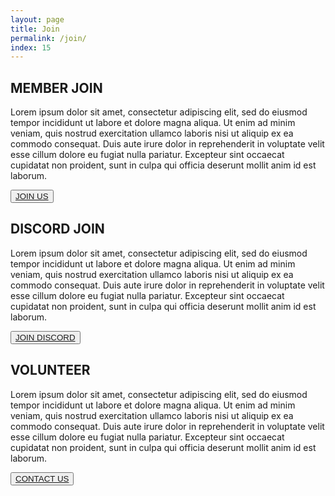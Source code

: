 ```yaml
---
layout: page
title: Join
permalink: /join/
index: 15
---
```


<div class="section">
  <div class="sectionColumnMain">
    <h2>MEMBER JOIN</h2>
    <p>Lorem ipsum dolor sit amet, consectetur adipiscing elit, sed do eiusmod tempor incididunt ut labore et dolore magna aliqua. Ut enim ad minim veniam, quis nostrud exercitation ullamco laboris nisi ut aliquip ex ea commodo consequat. Duis aute irure dolor in reprehenderit in voluptate velit esse cillum dolore eu fugiat nulla pariatur. Excepteur sint occaecat cupidatat non proident, sunt in culpa qui officia deserunt mollit anim id est laborum.</p>
  </div>
  <div class="sectionColumnSub">
    <button class="navButton">
      <a href="{{ site.baseurl }}/form/signup/">JOIN US</a>
    </button>
  </div>
</div>

<div class="section">
  <div class="sectionColumnMain">
    <h2>DISCORD JOIN</h2>
    <p>Lorem ipsum dolor sit amet, consectetur adipiscing elit, sed do eiusmod tempor incididunt ut labore et dolore magna aliqua. Ut enim ad minim veniam, quis nostrud exercitation ullamco laboris nisi ut aliquip ex ea commodo consequat. Duis aute irure dolor in reprehenderit in voluptate velit esse cillum dolore eu fugiat nulla pariatur. Excepteur sint occaecat cupidatat non proident, sunt in culpa qui officia deserunt mollit anim id est laborum.</p>
  </div>
  <div class="sectionColumnSub">
    <button class="navButton">
      <a href="http://discord.derpcompany.com/">JOIN DISCORD</a>
    </button>
  </div>
</div>

<div class="section">
  <div class="sectionColumnMain">
    <h2>VOLUNTEER</h2>
    <p>Lorem ipsum dolor sit amet, consectetur adipiscing elit, sed do eiusmod tempor incididunt ut labore et dolore magna aliqua. Ut enim ad minim veniam, quis nostrud exercitation ullamco laboris nisi ut aliquip ex ea commodo consequat. Duis aute irure dolor in reprehenderit in voluptate velit esse cillum dolore eu fugiat nulla pariatur. Excepteur sint occaecat cupidatat non proident, sunt in culpa qui officia deserunt mollit anim id est laborum.</p>
  </div>
  <div class="sectionColumnSub">
    <button class="navButton">
      <a href="{{ site.baseurl }}/form/contact/">CONTACT US</a>
    </button>
  </div>
</div>

